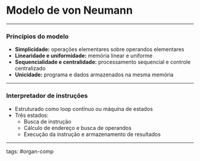 # Modelo de von Neumann

---

### Princípios do modelo

- **Simplicidade:** operações elementares sobre operandos elementares
- **Linearidade e uniformidade:** memória linear e uniforme
- **Sequencialidade e centralidade:** processamento sequencial e controle centralizado
- **Unicidade:** programa e dados armazenados na mesma memória

---

### Interpretador de instruções

- Estruturado como loop contínuo ou máquina de estados
- Três estados:
	- Busca de instrução
	- Cálculo de endereço e busca de operandos
	- Execução da instrução e armazenamento de resultados

---

tags: #organ-comp 